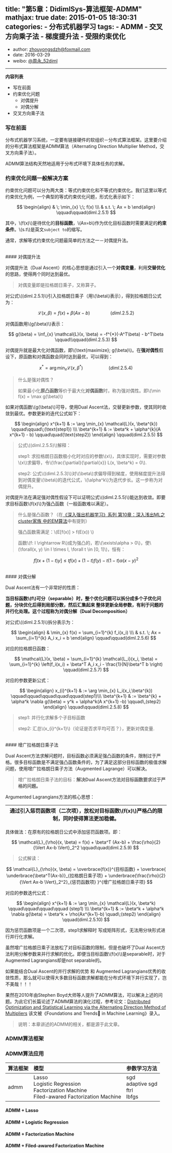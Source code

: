 title: "第5章：DidimlSys-算法框架-ADMM" 
mathjax: true
date: 2015-01-05 18:30:31
categories: 
	- 分布式机器学习
tags: 
	- ADMM
	- 交叉方向乘子法
	- 梯度提升法
	- 受限约束优化
---

+ author: zhouyongsdzh@foxmail.com
+ date: 2016-03-29
+ weibo: [@周永_52diml](http://weibo.com/p/1005051707438033/home?)

---

**内容列表**

+ 写在前面
+ 约束优化问题
	+ 对偶提升
	+ 对偶分解
+ 交叉方向乘子法

### 写在前面

分布式机器学习系统，一定要有链接硬件的软组织－分布式算法框架。这里要介绍的分布式算法框架是ADMM算法（Alternating Direction Multiplier Method，交叉方向乘子法）。

ADMM算法结构天然地适用于分布式环境下具体任务的求解。

### 约束优化问题一般解决方案

约束优化问题可以分为两大类：等式约束优化和不等式约束优化。我们这里以等式约束优化为例，一个典型的等式约束优化问题，形式化表示如下：

$$
\begin{align}
& \; \min_{x} \;\; f(x) \\\
& s.t. \; Ax = b
\end{align} 	\qquad\qquad(diml.2.5.1)
$$

其中，\\(f(x)\\)是待优化的**目标函数**，\\(Ax=b\\)作为优化目标函数时需要满足的**约束条件**。\\(s.t\\)是英文```subject to```的缩写。

通常，求解等式约束优化问题最简单的方法之一－对偶提升法。

<br>
#### 对偶提升法

对偶提升法（Dual Ascent）的核心思想是通过引入一个**对偶变量**，利用**交替优化**的思路，使得两个同时达到最优。

> 对偶变量即是拉格朗日乘子，又称算子。

对公式\\((diml.2.5.1)\\)引入拉格朗日乘子（用\\(\beta\\)表示），得到拉格朗日公式为：

$$
\mathcal{L}(x, \beta) = f(x) + \beta(Ax-b)    \qquad\qquad(diml.2.5.2)
$$

对偶函数用\\(g(\beta)\\)表示： 

$$
g(\beta) = \inf_{x} \mathcal{L}(x, \beta) = -f^{*}(-A^T\beta) - b^T\beta  \qquad\\qquad(diml.2.5.3)
$$

对偶提升就是最大化对偶函数，即\\(\text{maximize}\; g(\beta)\\)。在**强对偶性**假设下，原函数和对偶函数会同时达到最优，可以得到：

$$
x^{*} = \arg \min_{x} \mathcal{L}(x, \beta^{*})   \qquad\qquad\quad(diml.2.5.4)
$$

> 什么是强对偶性？
> 
> 如果最小化**原凸函数**等价于最大化**对偶函数**时，称为强对偶性。即\\(\min f(x) = \max g(\beta)\\)

如果对偶函数\\(g(\beta)\\)可导，使用Dual Ascent法，交替更新参数，使其同时收敛到最优。参数更新的迭代公式如下：

$$
\begin{align}
x^{k+1} & := \arg \min_{x} \mathcal{L}(x, \beta^{k})  \qquad\qquad\;(\text{step1}) \\\
\beta^{k+1} & := \beta^k + \alpha^{k}(A x^{k+1} - b) \qquad\quad(\text{step2})
\end{align} \qquad(diml.2.5.5)
$$

> 公式\\((diml.2.5.5)\\)解释：
> 
> step1: 求拉格朗日函数极小化时对应的参数\\(x\\)，具体实现时，需要对参数\\(x\\)求偏导，令\\(\frac{\partial}{\partial{x}} L(x, \beta^k) = 0\\).
> 
> step2: 公式\\((diml.2.5.3)\\)对\\(\beta\\)求偏导得到梯度，使用梯度提升法得到对偶变量\\(\beta\\)的迭代公式，\\(\alpha^k\\)为迭代步长。这一步称为对偶提升。

对偶提升法在满足强对偶性假设下可以证明公式\\((diml.2.5.5)\\)能达到收敛。即要求目标函数\\(f(x)\\)为强凸函数（一般函数难以满足）。

> 什么是强凸函数？（在[《深入强出机器学习》系列 第10章：深入浅出ML之cluster家族 中的EM算法]()中有提到）
> 
> 强凸函数需满足：\\(E[f(x)] > f(E(x)) \\)
> 
> 函数\\(f: I \rightarrow R\\)成为强凸的，若\\(\exists\alpha > 0\\)，使\\(\forall(x, y) \in I \times I, \forall t \in [0, 1]\\)，恒有：
> 
$$
f[tx+(1-t)y] \le tf(x) + (1-t) f(y) - t(1-t) \alpha (x-y)^2
$$

<br>
#### 对偶分解

Dual Ascent法有一个非常好的性质：

**当目标函数\\(f\\)可分（separable）时，整个优化问题可以拆分成多个子优化问题，分块优化后得到局部分数，然后汇集起来 整体更新全局参数，有利于问题的并行化处理。这个过程称为对偶分解（Dual Decomposition）**

对公式\\((diml.2.5.1)\\)拆分表示为：

$$
\begin{align}
& \min_{x} f(x) = \sum_{i=1}^{k} f_i(x_i) \\\
& s.t. \; Ax = \sum_{i=1}^{k} A_i x_i = b 
\end{align}   \qquad\qquad(diml.2.5.6)
$$

对应的拉格朗日函数：

$$
\mathcal{L}(x, \beta) = \sum_{i=1}^{k} \mathcal{L_i}(x_i, \beta) = \sum_{i=1}^{k} \left(f_i(x_i) + \beta^T A_i x_i - \frac{1}{N}\beta^T b \right)  \qquad(diml.2.5.7)
$$

对应的参数更新公式：

$$
\begin{align}
x_{i}^{k+1} & := \arg \min_{x} L_i(x_i,\beta^{k}) \qquad\qquad\qquad\quad\qquad(step1)\\\
\beta^{k+1} & := \beta^{k} + \alpha^k \nabla g(\beta) = y^k + \alpha^k(A x^{k+1} -b)  \qquad\,(step2)
\end{align} \qquad\qquad(diml.2.5.8)
$$

> step1: 并行化求解多个子目标函数
> 
> step2: 汇总\\(x_{i}^{k+1}\\)（论证是否求平均可否？），更新对偶变量.


<br>
#### 增广拉格朗日乘子法

Dual Ascent方法求解问题时，目标函数必须满足强凸函数的条件，限制过于严格。很多目标函数是不满足强凸函数条件的，为了满足这部分目标函数的极值求解问题，使用增广拉格朗日乘子方法（Augmented Lagrange）可以解决。

> 增广拉格朗日乘子法的目标：**解决Dual Ascent方法对目标函数要求过于严格的问题。**

Argumented Lagrangians方法的核心思想：

| 通过引入惩罚函数项（二次项），放松对目标函数\\(f(x)\\)严格凸的限制，同时使得算法更加稳健。|
| --- |

具体做法：在原有的拉格朗日公式中添加惩罚函数项。即：

$$
\mathcal{L}_{\rho}(x, \beta) = f(x) + \beta^T (Ax-b) + \frac{\rho}{2} {\Vert Ax-b \Vert}_2^2     \qquad\quad(diml.2.5.9)
$$

> 公式解读：
> 
$$
\mathcal{L}_{\rho}(x, \beta) = \overbrace{f(x)}^{目标函数} + \overbrace{ \underbrace{\beta^T(Ax-b)}_{拉格朗日乘子项} + \underbrace{\frac{\rho}{2} {\Vert Ax-b \Vert}_2^2}_{惩罚函数项} }^{增广拉格朗日乘子项}
$$

对应的参数迭代公式：

$$
\begin{align}
x^{k+1} & := \arg \min_{x} \mathcal{L}(x, \beta^k) \qquad\qquad\qquad\qquad (step1) \\\
\beta^{k+1} & := \beta^k + \alpha^k \nabla g(\beta) = \beta^k + \rho(Ax^{k+1}-b)  \quad\;(step2)
\end{align}  \qquad(diml.2.5.10)
$$

因为惩罚函数项是一个二次项，step1求解释时 写成矩阵形式，无法用分块形式进行并行化求解。

虽然增广拉格朗日乘子法放松了对目标函数的限制，但是也破坏了Dual Ascent方法利用分解参数来并行求解的优化。即便当目标函数\\(f(x)\\)是separable时，对于Augmented Lagrangians却是not separable的。

如果能结合Dual Ascent的并行求解的优势 和 Augmented Lagrangians优秀的收敛性质，那么就可以使得大多数目标函数求解都能在分布式环境下并行实现了，岂不美哉！！！

果然在2010年由Stephen Boyd大师等人提升了ADMM算法，可以解决上述的问题。为此它们长篇论述了ADMM算法的演化过程，参考论文：[Distributed Optimization and Statistical Learning via the Alternating Direction Method of Multipliers](http://web.stanford.edu/~boyd/papers/pdf/admm_distr_stats.pdf) 该文被《Foundations and Trends in Machine Learning》录入。

> 说明：本章讲述的ADMM的相关，都是源于此文章。

### ADMM算法框架




### ADMM算法应用

| 算法框架 | 模型 | 参数学习方法 |
| --- | :--- | --- | 
| admm | Lasso <br> Logistic Regression <br> Factorization Machine <br> Filed-awared Factorization Machine | sgd <br> adaptive sgd <br> ftrl <br> lbfgs |

#### ADMM + Lasso

#### ADMM + Logistic Regression

#### ADMM + Factorization Machine

#### ADMM + Filed-awared Factorization Machine